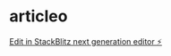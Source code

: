 # articleo

[Edit in StackBlitz next generation editor ⚡️](https://stackblitz.com/~/github.com/alizeinn/articleo)